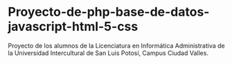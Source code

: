 # Proyecto-de-php-base-de-datos-javascript-html-5-css
Proyecto de los alumnos de la Licenciatura en Informática Administrativa de la Universidad Intercultural de San Luis Potosí, Campus Ciudad Valles. 

